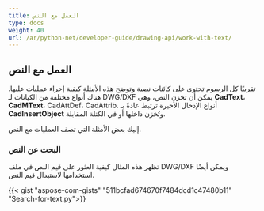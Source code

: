```yaml
---
title: العمل مع النص
type: docs
weight: 40
url: /ar/python-net/developer-guide/drawing-api/work-with-text/
---
```


## **العمل مع النص**

تقريبًا كل الرسوم تحتوي على كائنات نصية وتوضح هذه الأمثلة كيفية إجراء عمليات عليها. 
هناك أنواع مختلفة من الكيانات لـ DWG/DXF يمكن أن تخزن النص، وهي **CadText**، **CadMText**، CadAttDef، CadAttrib. أنواع الإدخال الأخيرة ترتبط عادةً 
بـ **CadInsertObject** وتُخزن داخلها أو في الكتلة المقابلة.

إليك بعض الأمثلة التي تصف العمليات مع النص.

### **البحث عن النص**

تظهر هذه المثال كيفية العثور على قيم النص في ملف DWG/DXF ويمكن أيضًا استخدامها لاستبدال قيم النص.

{{< gist "aspose-com-gists" "511bcfad674670f7484dcd1c47480b11" "Search-for-text.py">}}
